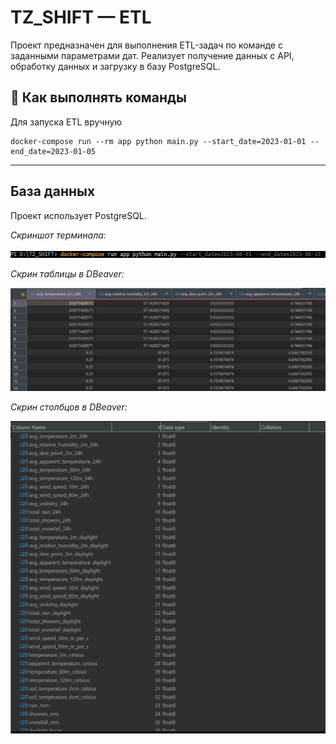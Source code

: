 # TZ_SHIFT — ETL

Проект предназначен для выполнения ETL-задач по команде с заданными параметрами дат. Реализует получение данных с API, обработку данных и загрузку в базу PostgreSQL.

## 🚀 Как выполнять команды

Для запуска ETL вручную

```
docker-compose run --rm app python main.py --start_date=2023-01-01 --end_date=2023-01-05
```

---

## База данных

Проект использует PostgreSQL.

*Скриншот терминала:*

![run command](images/img.png)


*Скрин таблицы в DBeaver:*

![db view](images/img_1.png)

*Скрин столбцов в DBeaver:*

![db columns](images/img_2.png)


